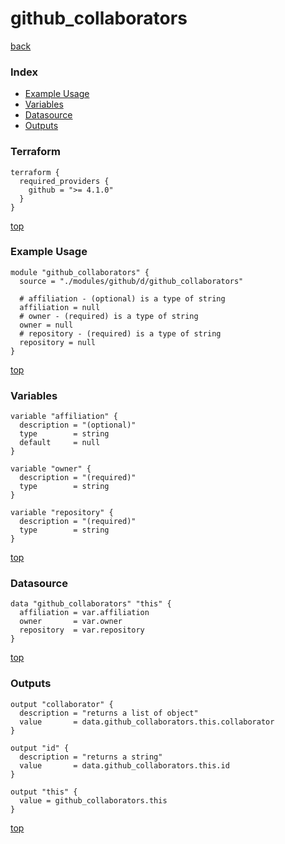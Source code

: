 # github_collaborators

[back](../github.md)

### Index

- [Example Usage](#example-usage)
- [Variables](#variables)
- [Datasource](#datasource)
- [Outputs](#outputs)

### Terraform

```hcl
terraform {
  required_providers {
    github = ">= 4.1.0"
  }
}
```

[top](#index)

### Example Usage

```hcl
module "github_collaborators" {
  source = "./modules/github/d/github_collaborators"

  # affiliation - (optional) is a type of string
  affiliation = null
  # owner - (required) is a type of string
  owner = null
  # repository - (required) is a type of string
  repository = null
}
```

[top](#index)

### Variables

```hcl
variable "affiliation" {
  description = "(optional)"
  type        = string
  default     = null
}

variable "owner" {
  description = "(required)"
  type        = string
}

variable "repository" {
  description = "(required)"
  type        = string
}
```

[top](#index)

### Datasource

```hcl
data "github_collaborators" "this" {
  affiliation = var.affiliation
  owner       = var.owner
  repository  = var.repository
}
```

[top](#index)

### Outputs

```hcl
output "collaborator" {
  description = "returns a list of object"
  value       = data.github_collaborators.this.collaborator
}

output "id" {
  description = "returns a string"
  value       = data.github_collaborators.this.id
}

output "this" {
  value = github_collaborators.this
}
```

[top](#index)
